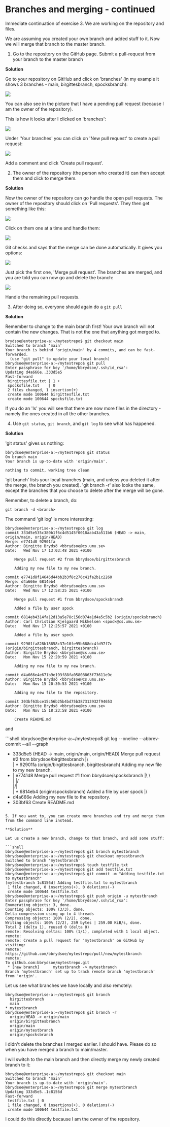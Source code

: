 # Branches and merging - continued

Immediate continuation of exercise 3. We are working on the repository and files. 

We are assuming you created your own branch and added stuff to it. Now we will merge that branch to the master branch. 

1. Go to the repository on the GitHub page. Submit a pull-request from your branch to the master branch 

**Solution** 

Go to your repository on GitHub and click on 'branches' (in my example it shows 3 branches - main, birgittesbranch, spocksbranch): 

![](figures/git-branches.png )

You can also see in the picture that I have a pending pull request (because I am the owner of the repository). 

This is how it looks after I clicked on 'branches': 

![](figures/git-pull-request.png )

Under 'Your branches' you can click on 'New pull request' to create a pull request: 

![](figures/git-new-pull-request.png )

Add a comment and click 'Create pull request'. 

2. The owner of the repository (the person who created it) can then accept them and click to merge them.

**Solution** 

Now the owner of the repository can go handle the open pull requests. The owner of the repository should click on 'Pull requests'. They then get something like this: 

![](figures/git-list-pull-requests.png )

Click on them one at a time and handle them: 

![](figures/git-handling-pull-request1.png )

Git checks and says that the merge can be done automatically. It gives you options: 

![](figures/git-pull-options.png ) 

Just pick the first one, 'Merge pull request'. The branches are merged, and you are told you can now go and delete the branch: 

![](figures/git-pull-done.png ) 

Handle the remaining pull requests. 

3. After doing so, everyone should again do a `git pull`

**Solution** 

Remember to change to the main branch first! Your own branch will not contain the new changes. That is not the one that anything got merged to. 

```shell
brydsoe@enterprise-a:~/mytestrepo$ git checkout main
Switched to branch 'main'
Your branch is behind 'origin/main' by 4 commits, and can be fast-forwarded.
  (use "git pull" to update your local branch)
bbrydsoe@enterprise-a:~/mytestrepo$ git pull
Enter passphrase for key '/home/bbrydsoe/.ssh/id_rsa': 
Updating d4a666e..333d5e5
Fast-forward
 birgittesfile.txt | 1 +
 spocksfile.txt    | 0
 2 files changed, 1 insertion(+)
 create mode 100644 birgittesfile.txt
 create mode 100644 spocksfile.txt
```

If you do an 'ls' you will see that there are now more files in the directory - namely the ones created in all the other branches. 

4. Use `git status`, `git branch`, and `git log` to see what has happened.

**Solution**

'git status' gives us nothing: 

```shell
bbrydsoe@enterprise-a:~/mytestrepo$ git status
On branch main
Your branch is up-to-date with 'origin/main'.

nothing to commit, working tree clean
```

'git branch' lists your local branches (main, and unless you deleted it after the merge, the branch you created). 'git branch -r' also looks the same, except the branches that you choose to delete after the merge will be gone. 

Remember, to delete a branch, do: 

```shell
git branch -d <branch> 
```

The command 'git log' is more interesting: 

```shell
bbrydsoe@enterprise-a:~/mytestrepo$ git log
commit 333d5e535c380b1f6c4d5145f0018aab43a511b6 (HEAD -> main, origin/main, origin/HEAD)
Merge: e7741d8 92901fa
Author: Birgitte Brydsö <bbrydsoe@cs.umu.se>
Date:   Wed Nov 17 13:03:48 2021 +0100

    Merge pull request #2 from bbrydsoe/birgittesbranch
    
    Adding my new file to my new branch.

commit e7741d8f14646d44bb2b3f8c276c41fa2b1c2260
Merge: d4a666e 6814eb4
Author: Birgitte Brydsö <bbrydsoe@cs.umu.se>
Date:   Wed Nov 17 12:58:25 2021 +0100

    Merge pull request #1 from bbrydsoe/spocksbranch
    
    Added a file by user spock

commit 6814eb4314fa12d13a5e78c156d074a1d4a5c5b2 (origin/spocksbranch)
Author: Carl Christian Kjelgaard Mikkelsen <spock@cs.umu.se>
Date:   Wed Nov 17 12:25:57 2021 +0100

    Added a file by user spock

commit 92901fa828b18858c37e10fe95b688dc4fd97f7c (origin/birgittesbranch, birgittesbranch)
Author: Birgitte Brydsö <bbrydsoe@cs.umu.se>
Date:   Mon Nov 15 22:20:59 2021 +0100

    Adding my new file to my new branch.

commit d4a666e4e671b9e193f88fa05808863f73611e9c
Author: Birgitte Brydsö <bbrydsoe@cs.umu.se>
Date:   Mon Nov 15 20:30:53 2021 +0100

    Adding my new file to the repository.

commit 303bf63bce15c56b25b4bd75b387313932f94653
Author: Birgitte Brydsö <bbrydsoe@cs.umu.se>
Date:   Mon Nov 15 18:23:58 2021 +0100

    Create README.md
```

and

´´´shell
bbrydsoe@enterprise-a:~/mytestrepo$ git log --oneline --abbrev-commit --all --graph
*   333d5e5 (HEAD -> main, origin/main, origin/HEAD) Merge pull request #2 from bbrydsoe/birgittesbranch
|\  
| * 92901fa (origin/birgittesbranch, birgittesbranch) Adding my new file to my new branch.
* |   e7741d8 Merge pull request #1 from bbrydsoe/spocksbranch
|\ \  
| |/  
|/|   
| * 6814eb4 (origin/spocksbranch) Added a file by user spock
|/  
* d4a666e Adding my new file to the repository.
* 303bf63 Create README.md
```

5. If you want to, you can create more branches and try and merge them from the command line instead. 

**Solution**

Let us create a new branch, change to that branch, and add some stuff:  

```shell
bbrydsoe@enterprise-a:~/mytestrepo$ git branch mytestbranch
bbrydsoe@enterprise-a:~/mytestrepo$ git checkout mytestbranch 
Switched to branch 'mytestbranch'
bbrydsoe@enterprise-a:~/mytestrepo$ touch testfile.txt
bbrydsoe@enterprise-a:~/mytestrepo$ git add testfile.txt 
bbrydsoe@enterprise-a:~/mytestrepo$ git commit -m "Adding testfile.txt to mytestbranch"
[mytestbranch 1c8156d] Adding testfile.txt to mytestbranch
 1 file changed, 0 insertions(+), 0 deletions(-)
 create mode 100644 testfile.txt
bbrydsoe@enterprise-a:~/mytestrepo$ git push origin -u mytestbranch 
Enter passphrase for key '/home/bbrydsoe/.ssh/id_rsa': 
Enumerating objects: 3, done.
Counting objects: 100% (3/3), done.
Delta compression using up to 4 threads
Compressing objects: 100% (2/2), done.
Writing objects: 100% (2/2), 259 bytes | 259.00 KiB/s, done.
Total 2 (delta 1), reused 0 (delta 0)
remote: Resolving deltas: 100% (1/1), completed with 1 local object.
remote: 
remote: Create a pull request for 'mytestbranch' on GitHub by visiting:
remote:      https://github.com/bbrydsoe/mytestrepo/pull/new/mytestbranch
remote: 
To github.com:bbrydsoe/mytestrepo.git
 * [new branch]      mytestbranch -> mytestbranch
Branch 'mytestbranch' set up to track remote branch 'mytestbranch' from 'origin'.
```

Let us see what branches we have locally and also remotely: 

```shell
bbrydsoe@enterprise-a:~/mytestrepo$ git branch
  birgittesbranch
  main
* mytestbranch
bbrydsoe@enterprise-a:~/mytestrepo$ git branch -r
  origin/HEAD -> origin/main
  origin/birgittesbranch
  origin/main
  origin/mytestbranch
  origin/spocksbranch
```

I didn't delete the branches I merged earlier. I should have. Please do so when you have merged a branch to main/master. 

I will switch to the main branch and then directly merge my newly created branch to it: 

```shell
bbrydsoe@enterprise-a:~/mytestrepo$ git checkout main
Switched to branch 'main'
Your branch is up-to-date with 'origin/main'.
bbrydsoe@enterprise-a:~/mytestrepo$ git merge mytestbranch 
Updating 333d5e5..1c8156d
Fast-forward
 testfile.txt | 0
 1 file changed, 0 insertions(+), 0 deletions(-)
 create mode 100644 testfile.txt
```

I could do this directly because I am the owner of the repository. 

